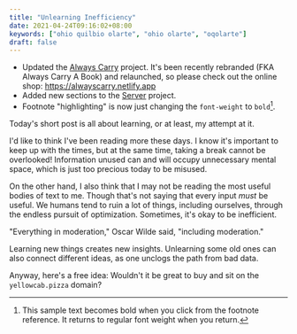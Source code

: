 ```yaml
---
title: "Unlearning Inefficiency"
date: 2021-04-24T09:16:02+08:00
keywords: ["ohio quilbio olarte", "ohio olarte", "oqolarte"]
draft: false 
---
```

- Updated the [Always Carry](/alwayscarry) project.
It's been recently rebranded (FKA Always Carry A Book) and relaunched, so please check out the online shop:
https://alwayscarry.netlify.app
- Added new sections to the [Server](/server/) project.
- Footnote "highlighting" is now just changing the `font-weight` to `bold`[^1].

[^1]: This sample text becomes bold when you click from the footnote reference.
It returns to regular font weight when you return.

Today's short post is all about learning,
or at least, my attempt at it.

I'd like to think I've been reading more these days.
I know it's important to keep up with the times, but at the same time,
taking a break cannot be overlooked!
Information unused can and will occupy unnecessary mental space, which is just too precious today to be misused.

On the other hand, I also think that I may not be reading the most useful bodies of text to me.
Though that's not saying that every input *must* be useful.
We humans tend to ruin a lot of things, including ourselves, through the endless pursuit of optimization.
Sometimes, it's okay to be inefficient.

"Everything in moderation," Oscar Wilde said, "including moderation."

Learning new things creates new insights.
Unlearning some old ones can also connect different ideas, as one unclogs the path from bad data.

Anyway, here's a free idea:
Wouldn't it be great to buy and sit on the `yellowcab.pizza` domain?
